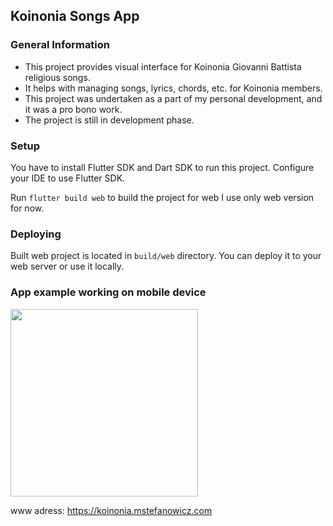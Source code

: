 ## Koinonia Songs App

### General Information
- This project provides visual interface for Koinonia Giovanni Battista religious songs.
- It helps with managing songs, lyrics, chords, etc. for Koinonia members.
- This project was undertaken as a part of my personal development, and it was a pro bono work.
- The project is still in development phase.


### Setup
You have to install Flutter SDK and Dart SDK to run this project.
Configure your IDE to use Flutter SDK.

Run ```flutter build web``` to build the project for web I use only web version for now.


### Deploying

Built web project is located in ```build/web``` directory.
You can deploy it to your web server or use it locally.


### App example working on mobile device
<img src="./img/08_06_2023.gif" width="300"/>

www adress: https://koinonia.mstefanowicz.com
